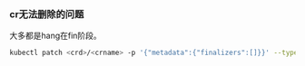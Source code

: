 

### cr无法删除的问题

大多都是hang在fin阶段。

```sh
kubectl patch <crd>/<crname> -p '{"metadata":{"finalizers":[]}}' --type=merge
```



